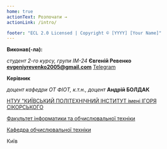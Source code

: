 ```yaml
---
home: true
actionText: Розпочати →
actionLink: /intro/

footer: "ECL 2.0 Licensed | Copyright © [YYYY] [Your Name]"
---
```



**Виконав(-ла):** 

_студент 2-го курсу, групи ІМ-24_<span padding-right:5em></span> **Євгеній Ревенко evgeniyrevenko2005@gmail.com** <a href="https://t.me/mrreflax_r" target="_blank"> Telegram </a>

**Керівник**

*доцент кафедри ОТ ФІОТ, к.т.н., доцент*<span padding-right:5em></span> **Андрій БОЛДАК** 

[НТУУ "КИЇВСЬКИЙ ПОЛІТЕХНІЧНИЙ ІНСТИТУТ імені ІГОРЯ СІКОРСЬКОГО](https://kpi.ua/)

[Факультет інформатики та обчислювальної техніки](https://fiot.kpi.ua/)

[Кафедра обчислювальної техніки](https://comsys.kpi.ua/)

Київ
